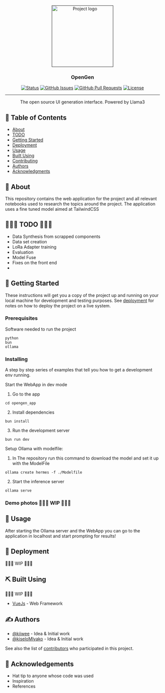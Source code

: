 <p align="center">
  <a href="" rel="noopener">
 <img width=200px height=200px src="https://i.imgur.com/6wj0hh6.jpg" alt="Project logo"></a>
</p>

<h3 align="center">OpenGen</h3>


<div align="center">

[![Status](https://img.shields.io/badge/status-active-success.svg)]()
[![GitHub Issues](https://img.shields.io/github/issues/kiiwee/opengen.svg)](https://github.com/kiiwee/opengen/issues)
[![GitHub Pull Requests](https://img.shields.io/github/issues-pr/kiiwee/opengen.svg)](https://github.com/kiiwee/opengen/pulls)
[![License](https://img.shields.io/badge/license-MIT-blue.svg)](/LICENSE)

</div>

---

<p align="center"> The open source UI generation interface. Powered by Llama3
    <br> 
</p>

## 📝 Table of Contents

- [About](#about)
- [TODO](#todo)
- [Getting Started](#getting_started)
- [Deployment](#deployment)
- [Usage](#usage)
- [Built Using](#built_using)
- [Contributing](../CONTRIBUTING.md)
- [Authors](#authors)
- [Acknowledgments](#acknowledgement)

## 🧐 About <a name = "about"></a>

This repository contains the web application for the project and all relevant notebooks used to research the topics around the project.
The application uses a fine tuned model aimed at TailwindCSS
## 🔧🔧🔧 TODO 🔧🔧🔧 <a name = "todo"></a>
- Data Synthesis from scrapped components
- Data set creation
- LoRa Adapter training
- Evaluation
- Model Fuse
- Fixes on the front end
- 
## 🏁 Getting Started <a name = "getting_started"></a>

These instructions will get you a copy of the project up and running on your local machine for development and testing purposes. See [deployment](#deployment) for notes on how to deploy the project on a live system.

### Prerequisites

Software needed to run the project
```
python
bun
ollama
```

### Installing

A step by step series of examples that tell you how to get a development env running.

Start the WebApp in dev mode
1. Go to the app
```
cd opengen_app
```
2. Install dependencies 
```
bun install
```
3. Run the development server
```
bun run dev
```

Setup Ollama with modelfile:
1. In The repository run this command to download the model and set it up with the ModelFile
```
ollama create hermes -f ./Modelfile
```
2. Start the inference server
```
ollama serve
```

### Demo photos 🔧🔧🔧 WIP 🔧🔧🔧


## 🎈 Usage 

After starting the Ollama server and the WebApp you can go to the application in localhost and start prompting for results!
## 🚀 Deployment <a name = "deployment"></a>

🔧🔧🔧 WIP 🔧🔧🔧

## ⛏️ Built Using <a name = "built_using"></a>
🔧🔧🔧 WIP 🔧🔧🔧


- [VueJs](https://vuejs.org/) - Web Framework


## ✍️ Authors <a name = "authors"></a>

- [@kiiwee](https://github.com/kiiwee) - Idea & Initial work
- [@kiseloMlyako](https://github.com/kiseloMlyako) - Idea & Initial work

See also the list of [contributors](https://github.com/kylelobo/The-Documentation-Compendium/contributors) who participated in this project.

## 🎉 Acknowledgements <a name = "acknowledgement"></a>

- Hat tip to anyone whose code was used
- Inspiration
- References

